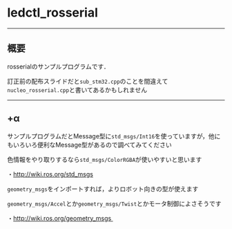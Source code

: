 # ledctl_rosserial

---
概要
---
rosserialのサンプルプログラムです．

訂正前の配布スライドだと`sub_stm32.cpp`のことを間違えて`nucleo_rosserial.cpp`と書いてあるかもしれません

---
+α
---


サンプルプログラムだとMessage型に`std_msgs/Int16`を使っていますが，他にもいろいろ便利なMessage型があるので調べてみてください

色情報をやり取りするなら`std_msgs/ColorRGBA`が使いやすいと思います

・http://wiki.ros.org/std_msgs

`geometry_msgs`をインポートすれば，よりロボット向きの型が使えます

`geometry_msgs/Accel`とか`geometry_msgs/Twist`とかモータ制御によさそうです

・http://wiki.ros.org/geometry_msgs 

